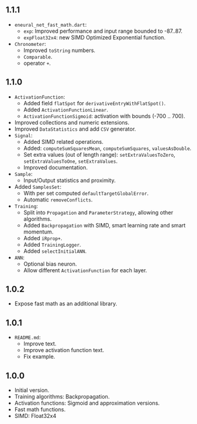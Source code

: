 ## 1.1.1

- `eneural_net_fast_math.dart`:
  - `exp`: Improved performance and input range bounded to -87..87.
  - `expFloat32x4`: new SIMD Optimized Exponential function.
- `Chronometer`:
  - Improved `toString` numbers.
  - `Comparable`.
  - operator `+`.

## 1.1.0

- `ActivationFunction`:
  - Added field `flatSpot` for `derivativeEntryWithFlatSpot()`.
  - Added `ActivationFunctionLinear`.
  - `ActivationFunctionSigmoid`: activation with bounds (-700 .. 700).
- Improved collections and numeric extensions.
- Improved `DataStatistics` and add `CSV` generator.
- `Signal`:
  - Added SIMD related operations.
  - Added: `computeSumSquaresMean`, `computeSumSquares`, `valuesAsDouble`.
  - Set extra values (out of length range): `setExtraValuesToZero`, `setExtraValuesToOne`, `setExtraValues`.
  - Improved documentation.
- `Sample`:
  - Input/Output statistics and proximity.
- Added `SamplesSet`:
  - With per set computed `defaultTargetGlobalError`.
  - Automatic `removeConflicts`.
- `Training`:
  - Split into `Propagation` and `ParameterStrategy`, allowing other algorithms.
  - Added `Backpropagation` with SIMD, smart learning rate and smart momentum.
  - Added `iRprop+`.
  - Added `TrainingLogger`.
  - Added `selectInitialANN`.
- `ANN`:
  - Optional bias neuron.
  - Allow different `ActivationFunction` for each layer.

## 1.0.2

- Expose fast math as an additional library.

## 1.0.1

- `README.md`:
  - Improve text.
  - Improve activation function text.
  - Fix example.

## 1.0.0

- Initial version.
- Training algorithms: Backpropagation.
- Activation functions: Sigmoid and approximation versions.
- Fast math functions.
- SIMD: Float32x4
